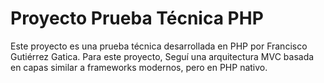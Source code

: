 # Proyecto Prueba Técnica PHP

Este proyecto es una prueba técnica desarrollada en PHP por Francisco Gutiérrez Gatica.
Para este proyecto, Seguí una arquitectura MVC basada en capas similar a frameworks modernos, pero en PHP nativo.
